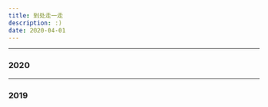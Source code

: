 ```yaml
---
title: 到处走一走
description: :)
date: 2020-04-01
---
```


------------------

### 2020

------------------

### 2019

